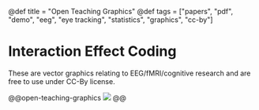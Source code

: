 @def title = "Open Teaching Graphics"
@def tags = ["papers", "pdf", "demo", "eeg", "eye tracking", "statistics", "graphics", "cc-by"]

# Interaction Effect Coding

These are vector graphics relating to EEG/fMRI/cognitive research and are free to use under CC-By license.

@@open-teaching-graphics
[![](/assets/teaching-resources/open-teaching-graphics/interaction_effectcoding.png)](/assets/teaching-resources/open-teaching-graphics/pdf/interaction_effectcoding.pdf)
@@


